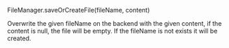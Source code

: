 
FileManager.saveOrCreateFile(fileName, content)

Overwrite the given fileName on the backend with the given content, if the
content is null, the file will be empty. If the fileName is not exists it
will be created.
